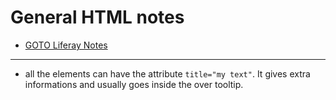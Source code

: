 # General HTML notes

+ [GOTO Liferay Notes](https://github.com/simon387/notes/blob/master/java/liferay.md)

---

+ all the elements can have the attribute ```title="my text"```. It gives extra informations and usually goes inside the over tooltip.
